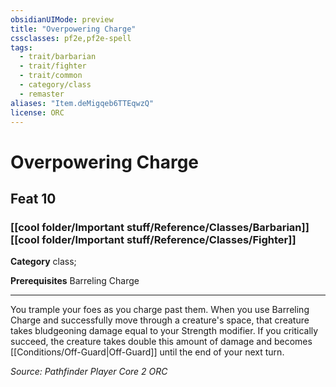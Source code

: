 ```yaml
---
obsidianUIMode: preview
title: "Overpowering Charge"
cssclasses: pf2e,pf2e-spell
tags:
  - trait/barbarian
  - trait/fighter
  - trait/common
  - category/class
  - remaster
aliases: "Item.deMigqeb6TTEqwzQ"
license: ORC
---
```

# Overpowering Charge
## Feat 10
### [[cool folder/Important stuff/Reference/Classes/Barbarian]][[cool folder/Important stuff/Reference/Classes/Fighter]]

**Category** class; 



**Prerequisites** Barreling Charge
* * *
You trample your foes as you charge past them. When you use Barreling Charge and successfully move through a creature's space, that creature takes bludgeoning damage equal to your Strength modifier. If you critically succeed, the creature takes double this amount of damage and becomes [[Conditions/Off-Guard|Off-Guard]] until the end of your next turn.

*Source: Pathfinder Player Core 2*
*ORC*